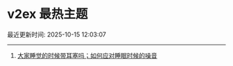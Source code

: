 # v2ex 最热主题

最近更新时间: 2025-10-15 12:03:07

--- 
1. [大家睡觉的时候带耳塞吗；如何应对睡眠时候的噪音](https://www.v2ex.com/t/1165271) 
